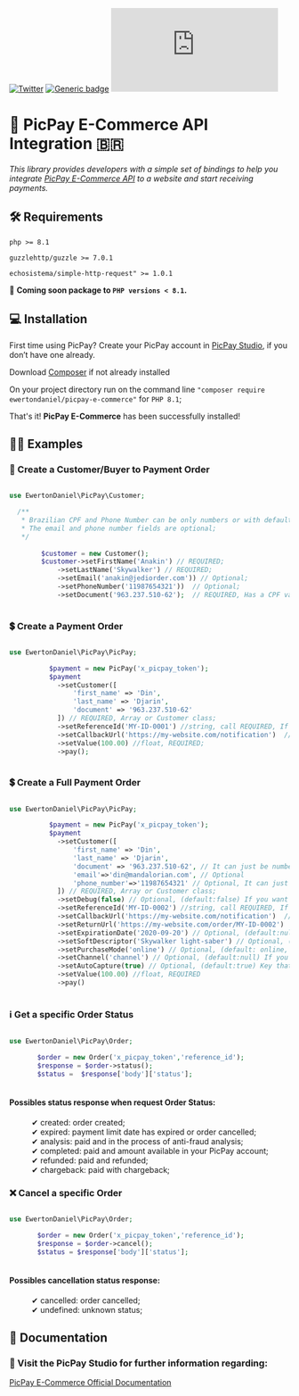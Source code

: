 [![Twitter](https://badgen.net/badge/icon/twitter?icon=twitter&label)](https://twitter.com/dsrewerton)
[![Generic badge](https://img.shields.io/badge/stable-v1.0.4-blue.svg)](https://github.com/EwertonDaniel/PicPay-E-Commerce)
[![GitHub license](https://badgen.net/github/license/Naereen/Strapdown.js)](https://github.com/Naereen/StrapDown.js/blob/master/LICENSE)


# 💚 PicPay E-Commerce API Integration 🇧🇷

_This library provides developers with a simple set of bindings to help you
integrate [PicPay E-Commerce API](https://studio.picpay.com/produtos/e-commerce) to a website
and start receiving payments._

## 🛠 Requirements

`php >= 8.1`

`guzzlehttp/guzzle >= 7.0.1`

`echosistema/simple-http-request" >= 1.0.1`

📢 **Coming soon package to `PHP versions < 8.1`.**

## 💻 Installation

First time using PicPay? Create your PicPay account in [PicPay Studio](https://studio.picpay.com/download), if you don’t
have one already.

Download [Composer](https://getcomposer.org/) if not already installed

On your project directory run on the command line `"composer require ewertondaniel/picpay-e-commerce"` for `PHP 8.1`;

That's it! **PicPay E-Commerce** has been successfully installed!

## 🧑‍💻 Examples

### 👤 Create a Customer/Buyer to Payment Order

```php

use EwertonDaniel\PicPay\Customer;

  /**
   * Brazilian CPF and Phone Number can be only numbers or with default mask;
   * The email and phone number fields are optional;
   */
  
        $customer = new Customer();
        $customer->setFirstName('Anakin') // REQUIRED;
            ->setLastName('Skywalker') // REQUIRED;
            ->setEmail('anakin@jediorder.com')) // Optional;
            ->setPhoneNumber('11987654321'))  // Optional;
            ->setDocument('963.237.510-62');  // REQUIRED, Has a CPF validation rule;
            
```

### 💲 Create a Payment Order

```php

use EwertonDaniel\PicPay\PicPay;

          $payment = new PicPay('x_picpay_token');
          $payment
            ->setCustomer([
                'first_name' => 'Din',
                'last_name' => 'Djarin',
                'document' => '963.237.510-62'
            ]) // REQUIRED, Array or Customer class;
            ->setReferenceId('MY-ID-0001') //string, call REQUIRED, If you want an auto reference id, please call empty ex.: setReferenceId();
            ->setCallbackUrl('https://my-website.com/notification')  // REQUIRED, Where PicPay will return with POST notification;
            ->setValue(100.00) //float, REQUIRED;
            ->pay();
            
```

### 💲 Create a Full Payment Order

```php

use EwertonDaniel\PicPay\PicPay;

          $payment = new PicPay('x_picpay_token');
          $payment
            ->setCustomer([
                'first_name' => 'Din',
                'last_name' => 'Djarin',
                'document' => '963.237.510-62', // It can just be numbers ex.: '96323751062'
                'email'=>'din@mandalorian.com', // Optional
                'phone_number'=>'11987654321' // Optional, It can just be masked ex.: '(11) 98765-4321, (11) 8765-4321 etc...'
            ]) // REQUIRED, Array or Customer class;
            ->setDebug(false) // Optional, (default:false) If you want to debug the request (default false);
            ->setReferenceId('MY-ID-0002') //string, call REQUIRED, If no value is entered, Reference ID will be created automatically, ex.: setReferenceId();
            ->setCallbackUrl('https://my-website.com/notification')  // REQUIRED, Where PicPay will return with POST notification;
            ->setReturnUrl('https://my-website.com/order/MY-ID-0002')  // Optional, (default:null) where customer will be redirected from PicPay Payment Page;
            ->setExpirationDate('2020-09-20') // Optional, (default:null) Format Y-m-d (yyyy-mm-dd);
            ->setSoftDescriptor('Skywalker light-saber') // Optional, (default:null) Description to customer, or an item description;
            ->setPurchaseMode('online') // Optional, (default: online, available options [online, in-store]);
            ->setChannel('channel') // Optional, (default:null) If you have another store, take a look in official documentation;
            ->setAutoCapture(true) // Optional, (default:true) Key that will define that this charge will be of the late capture type;
            ->setValue(100.00) //float, REQUIRED
            ->pay()
            
```

### ℹ Get a specific Order Status

```php

use EwertonDaniel\PicPay\Order;

       $order = new Order('x_picpay_token','reference_id');
       $response = $order->status();
       $status =  $response['body']['status'];
            
```

#### Possibles status response when request Order Status:

<dl>
  <dd>✔ created: order created;</dd>
  <dd>✔ expired: payment limit date has expired or order cancelled;</dd>
  <dd>✔ analysis: paid and in the process of anti-fraud analysis;</dd>
  <dd>✔ completed: paid and amount available in your PicPay account;</dd>
  <dd>✔ refunded: paid and refunded;</dd>
  <dd>✔ chargeback: paid with chargeback;</dd>
</dl>

### ❌ Cancel a specific Order

```php

use EwertonDaniel\PicPay\Order;

       $order = new Order('x_picpay_token','reference_id');
       $response = $order->cancel();
       $status = $response['body']['status'];
            
```

#### Possibles cancellation status response:

<dl>
  <dd>✔ cancelled: order cancelled;</dd>
  <dd>✔ undefined: unknown status;</dd>
</dl>

## 📖 Documentation

### 🔗 Visit the PicPay Studio for further information regarding:

[PicPay E-Commerce Official Documentation](https://studio.picpay.com/produtos/e-commerce)
